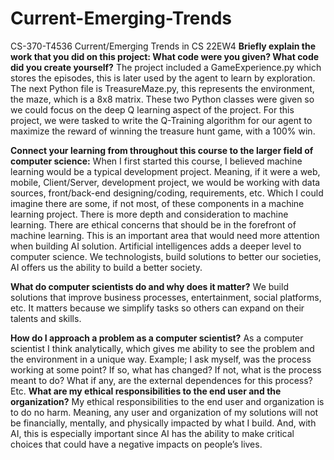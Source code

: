 # Current-Emerging-Trends
CS-370-T4536 Current/Emerging Trends in CS 22EW4
**Briefly explain the work that you did on this project: What code were you given? What code did you create yourself?**
The project included a GameExperience.py which stores the episodes, this is later used by the agent to learn by exploration. The next Python file is TreasureMaze.py, this represents the environment, the maze, which is a 8x8 matrix. These two Python classes were given so we could focus on the deep Q learning aspect of the project. For this project, we were tasked to write the Q-Training algorithm for our agent to maximize the reward of winning the treasure hunt game, with a 100% win.   

**Connect your learning from throughout this course to the larger field of computer science:**
When I first started this course, I believed machine learning would be a typical development project. Meaning, if it were a web, mobile, Client/Server, development project, we would be working with data sources, front/back-end designing/coding, requirements, etc. Which I could imagine there are some, if not most, of these components in a machine learning project. There is more depth and consideration to machine learning. There are ethical concerns that should be in the forefront of machine learning. This is an important area that would need more attention when building AI solution. Artificial intelligences adds a deeper level to computer science. We technologists, build solutions to better our societies, AI offers us the ability to build a better society.       

**What do computer scientists do and why does it matter?**
We build solutions that improve business processes, entertainment, social platforms, etc. It matters because we simplify tasks so others can expand on their talents and skills.

**How do I approach a problem as a computer scientist?**
As a computer scientist I think analytically, which gives me ability to see the problem and the environment in a unique way. Example; I ask myself, was the process working at some point? If so, what has changed? If not, what is the process meant to do? What if any, are the external dependences for this process? Etc. 
**What are my ethical responsibilities to the end user and the organization?**
My ethical responsibilities to the end user and organization is to do no harm. Meaning, any user and organization of my solutions will not be financially, mentally,  and physically impacted by what I build. And, with AI, this is especially important since AI has the ability to make critical choices that could have a negative impacts on people’s lives.   

